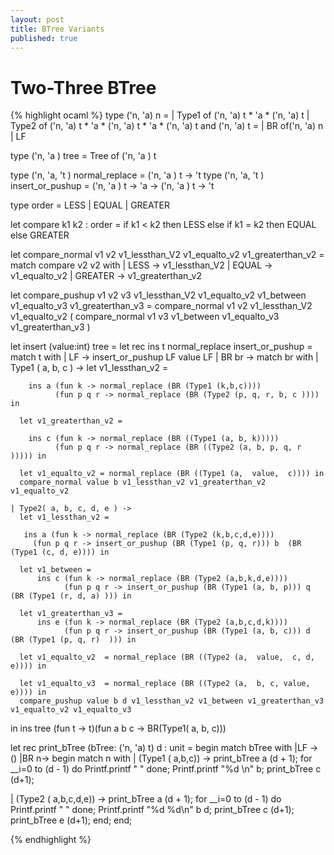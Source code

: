 ```yaml
---
layout: post
title: BTree Variants
published: true
---
```






# Two-Three BTree

{% highlight ocaml %} 
type ('n, 'a) n =
  | Type1 of ('n, 'a) t * 'a * ('n, 'a) t
  | Type2 of ('n, 'a) t * 'a * ('n, 'a) t * 'a * ('n, 'a) t
and ('n, 'a)  t =
  | BR of('n, 'a)  n
  | LF


type ('n, 'a ) tree = Tree of ('n, 'a ) t

type ('n, 'a, 't ) normal_replace = ('n, 'a ) t -> 't
type ('n, 'a, 't ) insert_or_pushup = ('n, 'a ) t -> 'a -> ('n, 'a ) t -> 't

type order = LESS | EQUAL | GREATER

let compare k1 k2 : order =
  if k1 < k2 then LESS
  else if k1 = k2 then EQUAL
else GREATER



let compare_normal v1 v2 v1_lessthan_V2 v1_equalto_v2 v1_greaterthan_v2 =
  match compare v2 v2 with
  | LESS -> v1_lessthan_V2
  | EQUAL -> v1_equalto_v2
  | GREATER -> v1_greaterthan_v2


let compare_pushup v1 v2 v3 v1_lessthan_V2 v1_equalto_v2 v1_between v1_equalto_v3 v1_greaterthan_v3 =
  compare_normal v1 v2 v1_lessthan_V2 v1_equalto_v2 ( compare_normal v1 v3 v1_between v1_equalto_v3 v1_greaterthan_v3 )

let insert (value:int) tree  =
  let rec ins t normal_replace insert_or_pushup =
  match t with
  | LF -> insert_or_pushup LF value LF
  | BR br  ->
    match br with
    | Type1 ( a, b, c ) ->
      let v1_lessthan_v2 =

        ins a (fun k -> normal_replace (BR (Type1 (k,b,c)))) 
              (fun p q r -> normal_replace (BR (Type2 (p, q, r, b, c )))) in

      let v1_greaterthan_v2 =

        ins c (fun k -> normal_replace (BR ((Type1 (a, b, k)))))
              (fun p q r -> normal_replace (BR ((Type2 (a, b, p, q, r ))))) in

      let v1_equalto_v2 = normal_replace (BR ((Type1 (a,  value,  c)))) in
      compare_normal value b v1_lessthan_v2 v1_greaterthan_v2 v1_equalto_v2

    | Type2( a, b, c, d, e ) -> 
      let v1_lessthan_v2 =

       ins a (fun k -> normal_replace (BR (Type2 (k,b,c,d,e)))) 
         (fun p q r -> insert_or_pushup (BR (Type1 (p, q, r))) b  (BR (Type1 (c, d, e)))) in

      let v1_between =
          ins c (fun k -> normal_replace (BR (Type2 (a,b,k,d,e)))) 
                (fun p q r -> insert_or_pushup (BR (Type1 (a, b, p))) q (BR (Type1 (r, d, a) ))) in

      let v1_greaterthan_v3 =
          ins e (fun k -> normal_replace (BR (Type2 (a,b,c,d,k)))) 
                (fun p q r -> insert_or_pushup (BR (Type1 (a, b, c))) d (BR (Type1 (p, q, r)  ))) in

      let v1_equalto_v2  = normal_replace (BR ((Type2 (a,  value,  c, d, e)))) in

      let v1_equalto_v3  = normal_replace (BR ((Type2 (a,  b, c, value,  e)))) in
      compare_pushup value b d v1_lessthan_v2 v1_between v1_greaterthan_v3 v1_equalto_v2 v1_equalto_v3


  in
  ins tree (fun t -> t)(fun a b c -> BR(Type1( a, b, c)))


let rec print_bTree (bTree: ('n, 'a) t) d : unit =
  begin match bTree with
  |LF -> () 
  |BR n-> 
  begin match n with
  | (Type1 ( a,b,c)) ->
    print_bTree a (d + 1);
    for __i=0 to  (d - 1) do
      Printf.printf "  "
    done;
    Printf.printf "%d \n" b;
    print_bTree c (d+1); 

  | (Type2 ( a,b,c,d,e)) ->
    print_bTree a (d + 1);
    for __i=0 to  (d - 1) do
      Printf.printf "  "
    done;
    Printf.printf "%d %d\n" b d;
    print_bTree c (d+1); 
    print_bTree e (d+1); 
  end;
  end;



{% endhighlight %}

